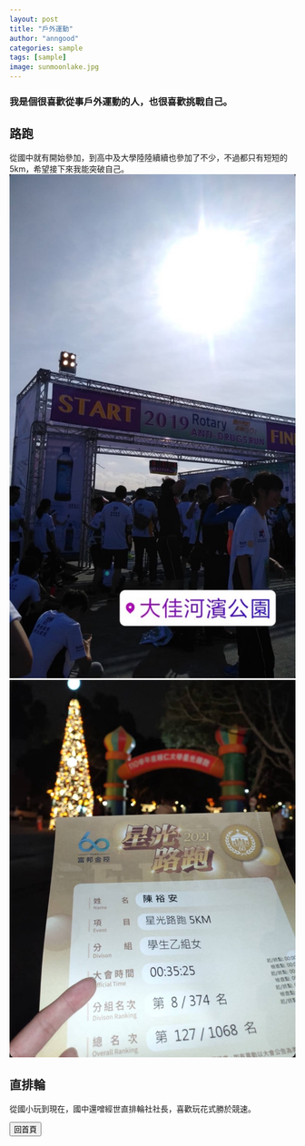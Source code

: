 ```yaml
---
layout: post
title: "戶外運動"
author: "anngood"
categories: sample
tags: [sample]
image: sunmoonlake.jpg
---
```

### 我是個很喜歡從事戶外運動的人，也很喜歡挑戰自己。

## 路跑 

從國中就有開始參加，到高中及大學陸陸續續也參加了不少，不過都只有短短的5km，希望接下來我能突破自己。
![](https://raw.githubusercontent.com/anngood/anngood.github.io/gh-pages/assets/img/run1.jpg)
![](https://raw.githubusercontent.com/anngood/anngood.github.io/gh-pages/assets/img/run2.jpg)

## 直排輪

從國小玩到現在，國中還噌經世直排輪社社長，喜歡玩花式勝於競速。

<input type="button" value="回首頁" onclick="location.href='https://anngood.github.io/'">
